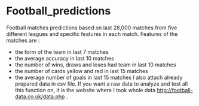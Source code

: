 # Football_predictions
Football matches predictions based on last 28,000 matches from five different leagues and specific features in each match.
Features of the matches are : 
- the form of the team in last 7 matches 
- the average accuracy in last 10 matches 
- the number of wins, draws and loses had team in last 10 matches 
- the number of cards yellow and red in last 15 matches
- the average number of goals in last 15 matches
I also attach already prepared data in csv file. If you want a raw data to analyze and test all this function on, it is the website where I took whole data http://football-data.co.uk/data.php . 
